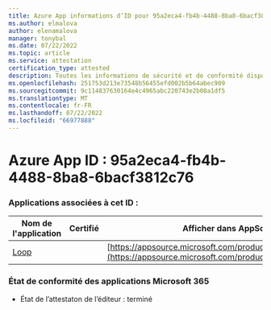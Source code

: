 ```yaml
---
title: Azure App informations d’ID pour 95a2eca4-fb4b-4488-8ba8-6bacf3812c76
ms.author: elmalova
author: elenamalova
manager: tonybal
ms.date: 07/22/2022
ms.topic: article
ms.service: attestation
certification_type: attested
description: Toutes les informations de sécurité et de conformité disponibles pour 95a2eca4-fb4b-4488-8ba8-6bacf3812c76.
ms.openlocfilehash: 251753d213e73548b56455efd002b5b64abec909
ms.sourcegitcommit: 9c114837630164e4c4965abc220743e2b08a1df5
ms.translationtype: MT
ms.contentlocale: fr-FR
ms.lasthandoff: 07/22/2022
ms.locfileid: "66977888"
---
```

# <a name="azure-app-id-95a2eca4-fb4b-4488-8ba8-6bacf3812c76"></a>Azure App ID : 95a2eca4-fb4b-4488-8ba8-6bacf3812c76


### <a name="apps-associated-with-this-id"></a>Applications associées à cet ID :
| **Nom de l'application** | **Certifié** | **Afficher dans AppSource** |
|--------------|---------------|-----------------------|
| [Loop](../forward/WA200003480.md) |  | [https://appsource.microsoft.com/product/office/WA200003480](https://appsource.microsoft.com/product/office/WA200003480) |

### <a name="microsoft-365-app-compliance-status"></a>État de conformité des applications Microsoft 365
- État de l’attestaton de l’éditeur : terminé
